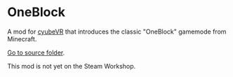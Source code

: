 # OneBlock
A mod for [cyubeVR](https://store.steampowered.com/app/619500/cyubeVR/) that introduces the classic "OneBlock" gamemode from Minecraft.

[Go to source folder](https://github.com/Albertbz/cyubeVR-OneBlock/tree/main/ProjectFolder/ProjectFiles/Source).

This mod is not yet on the Steam Workshop.
